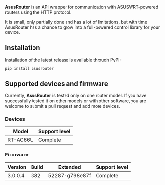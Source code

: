 **AsusRouter** is an API wrapper for communication with ASUSWRT-powered routers using the HTTP protocol.

It is small, only partially done and has a lot of limitations, but with time AsusRouter has a chance to grow into a full-powered control library for your device.

## Installation

Installation of the latest release is available through PyPI:

```
pip install asusrouter
```

## Supported devices and firmware

Currently, **AsusRouter** is tested only on one router model. If you have successfully tested it on other models or with other software, you are welcome to submit a pull request and add more devices.

### Devices

|Model|Support level|
|---|---|
|RT-AC66U|Complete|

### Firmware

|Version|Build|Extended|Support level|
|-------|-----|--------|-------------|
|3.0.0.4|382|52287-g798e87f|Complete|